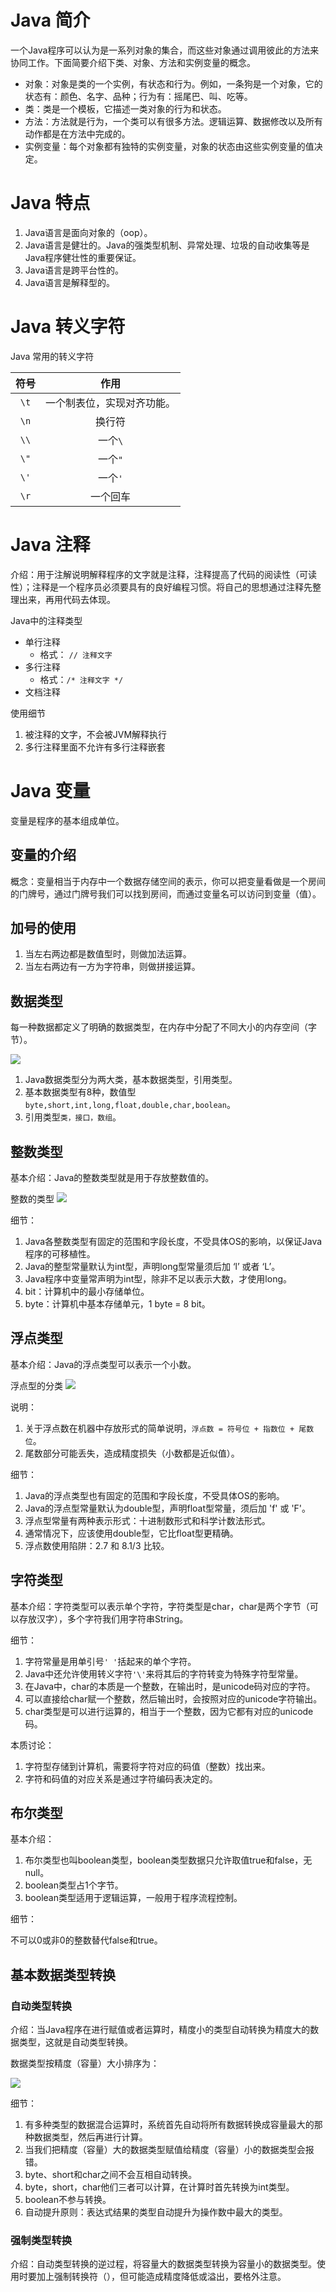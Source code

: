 # Java 简介

一个Java程序可以认为是一系列对象的集合，而这些对象通过调用彼此的方法来协同工作。下面简要介绍下类、对象、方法和实例变量的概念。

- 对象：对象是类的一个实例，有状态和行为。例如，一条狗是一个对象，它的状态有：颜色、名字、品种；行为有：摇尾巴、叫、吃等。
- 类：类是一个模板，它描述一类对象的行为和状态。
- 方法：方法就是行为，一个类可以有很多方法。逻辑运算、数据修改以及所有动作都是在方法中完成的。
- 实例变量：每个对象都有独特的实例变量，对象的状态由这些实例变量的值决定。
# Java 特点

1. Java语言是面向对象的（oop）。
2. Java语言是健壮的。Java的强类型机制、异常处理、垃圾的自动收集等是Java程序健壮性的重要保证。
3. Java语言是跨平台性的。
4. Java语言是解释型的。
# Java 转义字符

Java 常用的转义字符

|  符号  |      作用       |
| :--: | :-----------: |
| `\t` | 一个制表位，实现对齐功能。 |
| `\n` |      换行符      |
| `\\` |     一个`\`     |
| `\"` |     一个`"`     |
| `\'` |     一个`'`     |
| `\r` |     一个回车      |
# Java 注释

介绍：用于注解说明解释程序的文字就是注释，注释提高了代码的阅读性（可读性）；注释是一个程序员必须要具有的良好编程习惯。将自己的思想通过注释先整理出来，再用代码去体现。

Java中的注释类型
- 单行注释
	- 格式： `// 注释文字`
- 多行注释
	- 格式：`/* 注释文字 */`
- 文档注释

使用细节
1. 被注释的文字，不会被JVM解释执行
2. 多行注释里面不允许有多行注释嵌套
# Java 变量

变量是程序的基本组成单位。
## 变量的介绍

概念：变量相当于内存中一个数据存储空间的表示，你可以把变量看做是一个房间的门牌号，通过门牌号我们可以找到房间，而通过变量名可以访问到变量（值）。
## 加号的使用

1. 当左右两边都是数值型时，则做加法运算。
2. 当左右两边有一方为字符串，则做拼接运算。
## 数据类型

每一种数据都定义了明确的数据类型，在内存中分配了不同大小的内存空间（字节）。

![](image/数据类型.png)

1. Java数据类型分为两大类，基本数据类型，引用类型。
2. 基本数据类型有8种，数值型`byte,short,int,long,float,double,char,boolean`。
3. 引用类型`类，接口，数组`。
## 整数类型

基本介绍：Java的整数类型就是用于存放整数值的。

整数的类型
![](image/整数类型.png)

细节：
1. Java各整数类型有固定的范围和字段长度，不受具体OS的影响，以保证Java程序的可移植性。
2. Java的整型常量默认为int型，声明long型常量须后加 ‘l’ 或者 ‘L’。
3. Java程序中变量常声明为int型，除非不足以表示大数，才使用long。
4. bit：计算机中的最小存储单位。
5. byte：计算机中基本存储单元，1 byte = 8 bit。
## 浮点类型

基本介绍：Java的浮点类型可以表示一个小数。

浮点型的分类
![](image/浮点类型.png)

说明：
1. 关于浮点数在机器中存放形式的简单说明，`浮点数 = 符号位 + 指数位 + 尾数位`。
2. 尾数部分可能丢失，造成精度损失（小数都是近似值）。

细节：
1. Java的浮点类型也有固定的范围和字段长度，不受具体OS的影响。
2. Java的浮点型常量默认为double型，声明float型常量，须后加 'f' 或 'F'。
3. 浮点型常量有两种表示形式：十进制数形式和科学计数法形式。
4. 通常情况下，应该使用double型，它比float型更精确。
5. 浮点数使用陷阱：2.7 和 8.1/3 比较。
## 字符类型

基本介绍：字符类型可以表示单个字符，字符类型是char，char是两个字节（可以存放汉字），多个字符我们用字符串String。

细节：
1. 字符常量是用单引号` ' ' `括起来的单个字符。
2. Java中还允许使用转义字符` '\' `来将其后的字符转变为特殊字符型常量。
3. 在Java中，char的本质是一个整数，在输出时，是unicode码对应的字符。
4. 可以直接给char赋一个整数，然后输出时，会按照对应的unicode字符输出。
5. char类型是可以进行运算的，相当于一个整数，因为它都有对应的unicode码。

本质讨论：
1. 字符型存储到计算机，需要将字符对应的码值（整数）找出来。
2. 字符和码值的对应关系是通过字符编码表决定的。
## 布尔类型

基本介绍：
1. 布尔类型也叫boolean类型，boolean类型数据只允许取值true和false，无null。
2. boolean类型占1个字节。
3. boolean类型适用于逻辑运算，一般用于程序流程控制。

细节：

不可以0或非0的整数替代false和true。
## 基本数据类型转换

### 自动类型转换

介绍：当Java程序在进行赋值或者运算时，精度小的类型自动转换为精度大的数据类型，这就是自动类型转换。

数据类型按精度（容量）大小排序为：

![](image/自动类型转换.png)

细节：
1. 有多种类型的数据混合运算时，系统首先自动将所有数据转换成容量最大的那种数据类型，然后再进行计算。
2. 当我们把精度（容量）大的数据类型赋值给精度（容量）小的数据类型会报错。
3. byte、short和char之间不会互相自动转换。
4. byte，short，char他们三者可以计算，在计算时首先转换为int类型。
5. boolean不参与转换。
6. 自动提升原则：表达式结果的类型自动提升为操作数中最大的类型。
### 强制类型转换

介绍：自动类型转换的逆过程，将容量大的数据类型转换为容量小的数据类型。使用时要加上强制转换符（），但可能造成精度降低或溢出，要格外注意。